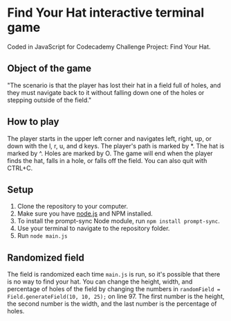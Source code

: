 # Find Your Hat interactive terminal game
Coded in JavaScript for Codecademy Challenge Project: Find Your Hat.
## Object of the game
"The scenario is that the player has lost their hat in a field full of holes, and they must navigate back to it without falling down one of the holes or stepping outside of the field."
## How to play
The player starts in the upper left corner and navigates left, right, up, or down with the l, r, u, and d keys. The player's path is marked by *. The hat is marked by ^. Holes are marked by O.
The game will end when the player finds the hat, falls in a hole, or falls off the field. You can also quit with CTRL+C.
## Setup
1. Clone the repository to your computer.
2. Make sure you have [node.js](https://nodejs.org/en/) and NPM installed.
3. To install the prompt-sync Node module, run `npm install prompt-sync`.
4. Use your terminal to navigate to the repository folder.
5. Run `node main.js`
## Randomized field
The field is randomized each time `main.js` is run, so it's possible that there is no way to find your hat.
You can change the height, width, and percentage of holes of the field by changing the numbers in `randomField = Field.generateField(10, 10, 25);` on line 97.
The first number is the height, the second number is the width, and the last number is the percentage of holes.
